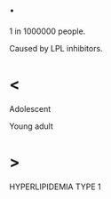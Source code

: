 # .

1 in 1000000 people.

Caused by LPL inhibitors.

# <

Adolescent

Young adult

# >

HYPERLIPIDEMIA TYPE 1
